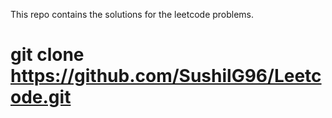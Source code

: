 This repo contains the solutions for the leetcode problems.

# git clone https://github.com/SushilG96/Leetcode.git

